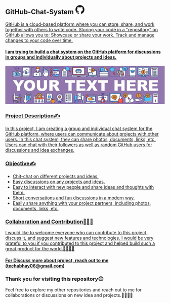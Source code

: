 
## GitHub-Chat-System <a href="https://www.github.com" target="_blank" rel="noreferrer"> <img src="https://raw.githubusercontent.com/devicons/devicon/master/icons/github/github-original.svg" alt="github" width="30" height="30"/>

GitHub is a cloud-based platform where you can store, share, and work together with others to write code. 
Storing your code in a "repository" on GitHub allows you to: Showcase or share your work.
Track and manage changes to your code over time.
<!-- <br/> -->
#### I am trying to build a chat system on the GitHub platform for discussions in groups and individually about projects and ideas. 

![Chat image](https://github.com/abhaymishra24/GitHub-Chat/blob/main/githubbb5.jpg)

### Project Description✍️

In this project, I am creating a group and individual chat system for the GitHub platform, where users can communicate about projects with other users.
In this chat system, they can share photos, documents, links, etc. Users can chat with their followers as well as random GitHub users for discussions and idea exchanges.

### Objective✍️

- Chit-chat on different projects and ideas.
- Easy discussions on any projects and ideas.
- Easy to interact with new people and share ideas and thoughts with them.
- Short conversations and fun discussions in a modern way.
- Easily share anything with your project partners, including photos, documents, links, etc.

### Collaboration and Contribution🤝🧑‍💻
I would like to welcome everyone who can contribute to this project, discuss it, and suggest new features and technologies. I would be very grateful to you if you contributed to this project and helped build such a great product for the world.🤝🧑‍💻🚀
#### For Discuss more about project, reach out to me (techabhay06@gmail.com)

### Thank you for visiting this repository😊
Feel free to explore my other repositories and reach out to me for collaborations or discussions on new idea and projects.🤝🧑‍💻🚀